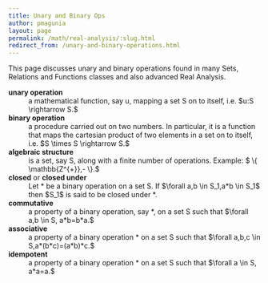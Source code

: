 ```yaml
---
title: Unary and Binary Ops
author: pmagunia
layout: page
permalink: /math/real-analysis/:slug.html
redirect_from: /unary-and-binary-operations.html
---
```


<p>This page discusses unary and binary operations found in many Sets, Relations and Functions classes and also advanced Real Analysis.</p>
<dl>
<dt><strong>unary operation</strong>
<dd>a mathematical function, say u, mapping a set S on to itself, i.e. $u:S \rightarrow S.$
<dt><strong>binary operation</strong>
<dd>a procedure carried out on two numbers. In particular, it is a function that maps the cartesian product of two elements in a set on to itself, i.e. $S \times S \rightarrow S.$ 
<dt><strong>algebraic structure</strong>
<dd>is a set, say S, along with a finite number of operations. Example: $ \{ \mathbb{Z^{+}},- \}.$
<dt><strong>closed</strong> or <strong>closed under</strong>
<dd>Let * be a binary operation on a set S. If $\forall a,b \in S_1,a*b \in S_1$ then $S_1$ is said to be closed under *.
<dt><strong>commutative</strong>
<dd>a property of a binary operation, say *, on a set S such that $\forall a,b \in S, a*b=b*a.$
<dt><strong>associative</strong>
<dd>a property of a binary operation * on a set S such that $\forall a,b,c \in S,a*(b*c)=(a*b)*c.$
<dt><strong>idempotent</strong>
<dd>a property of a binary operation * on a set S such that $\forall a \in S, a*a=a.$
</dl>

